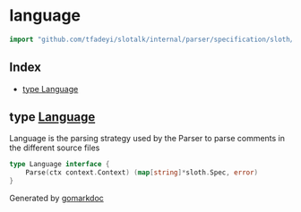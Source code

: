 <!-- Code generated by gomarkdoc. DO NOT EDIT -->

# language

```go
import "github.com/tfadeyi/slotalk/internal/parser/specification/sloth/language"
```

## Index

- [type Language](<#type-language>)


## type [Language](<https://github.com/tfadeyi/sloth-simple-comments/blob/main/internal/parser/specification/sloth/language/language.go#L10-L12>)

Language is the parsing strategy used by the Parser to parse comments in the different source files

```go
type Language interface {
    Parse(ctx context.Context) (map[string]*sloth.Spec, error)
}
```



Generated by [gomarkdoc](<https://github.com/princjef/gomarkdoc>)
